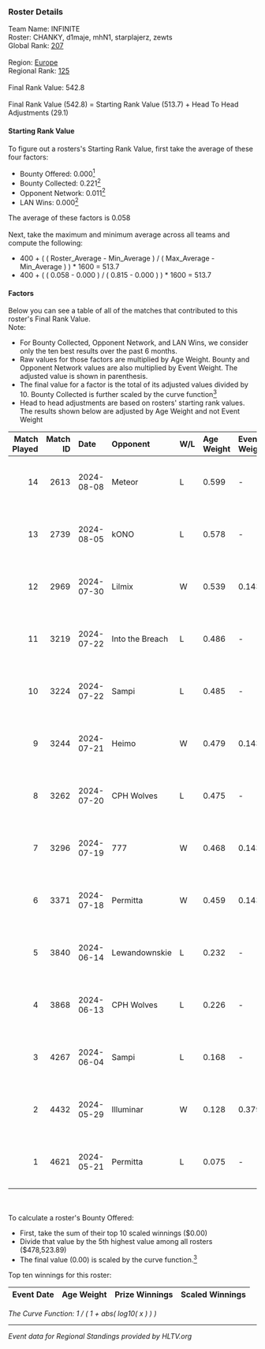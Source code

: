### Roster Details<br />
Team Name: INFINITE<br />
Roster: CHANKY, d1maje, mhN1, starplajerz, zewts<br />
Global Rank: [207](../../standings_global_2024_11_06.md)<br />
<br />
Region: [Europe]( ../../standings_europe_2024_11_06.md)<br />
Regional Rank: [125]( ../../standings_europe_2024_11_06.md)<br />
<br />
Final Rank Value:  542.8<br />
<br />
Final Rank Value (542.8) = Starting Rank Value (513.7) + Head To Head Adjustments (29.1)<br />

#### Starting Rank Value<br />
To figure out a rosters's Starting Rank Value, first take the average of these four factors:<br />
- Bounty Offered: 0.000[<sup>1</sup>](#table2)
- Bounty Collected: 0.221[<sup>2</sup>](#table1)
- Opponent Network: 0.011[<sup>2</sup>](#table1)
- LAN Wins: 0.000[<sup>2</sup>](#table1)

The average of these factors is 0.058<br />
<br />
Next, take the maximum and minimum average across all teams and compute the following:<br />
- 400 + ( ( Roster_Average - Min_Average ) / ( Max_Average - Min_Average ) ) * 1600 = 513.7
- 400 + ( ( 0.058 - 0.000 ) / ( 0.815 - 0.000 ) ) * 1600 = 513.7


#### Factors<br />
Below you can see a table of all of the matches that contributed to this roster's Final Rank Value.<br />
Note:<br />

- For Bounty Collected, Opponent Network, and LAN Wins, we consider only the ten best results over the past 6 months.
- Raw values for those factors are multiplied by Age Weight. Bounty and Opponent Network values are also multiplied by Event Weight. The adjusted value is shown in parenthesis.
- The final value for a factor is the total of its adjusted values divided by 10. Bounty Collected is further scaled by the curve function[<sup>3</sup>](#curveFunction)
- Head to head adjustments are based on rosters' starting rank values. The results shown below are adjusted by Age Weight and not Event Weight
<span id="table1"></span><br />


| Match Played | Match ID | Date       | Opponent        | W/L | Age Weight | Event Weight | Bounty Collected | Opponent Network | LAN Wins  | H2H Adj. | Roster                                   |
| -: | -: | :- | :- | :- | :- | :- | :- | :- | :- | -: | :- |
|           14 |     2613 | 2024-08-08 | Meteor          | L   | 0.599      | -            | -                | -                | -         |    -6.01 | CHANKY, d1maje, mhN1, starplajerz, zewts |
|           13 |     2739 | 2024-08-05 | kONO            | L   | 0.578      | -            | -                | -                | -         |    -3.24 | CHANKY, d1maje, mhN1, starplajerz, zewts |
|           12 |     2969 | 2024-07-30 | Lilmix          | W   | 0.539      | 0.143        | 0.004 (0.000)    | 0.026 (0.002)    | 0 (0.000) |    11.47 | CHANKY, d1maje, mhN1, starplajerz, zewts |
|           11 |     3219 | 2024-07-22 | Into the Breach | L   | 0.486      | -            | -                | -                | -         |    -1.61 | CHANKY, d1maje, mhN1, starplajerz, zewts |
|           10 |     3224 | 2024-07-22 | Sampi           | L   | 0.485      | -            | -                | -                | -         |    -1.41 | CHANKY, d1maje, mhN1, starplajerz, zewts |
|            9 |     3244 | 2024-07-21 | Heimo           | W   | 0.479      | 0.143        | 0.001 (0.000)    | 0.163 (0.011)    | 0 (0.000) |     9.64 | CHANKY, d1maje, mhN1, starplajerz, zewts |
|            8 |     3262 | 2024-07-20 | CPH Wolves      | L   | 0.475      | -            | -                | -                | -         |    -2.84 | CHANKY, d1maje, mhN1, starplajerz, zewts |
|            7 |     3296 | 2024-07-19 | 777             | W   | 0.468      | 0.143        | 0.001 (0.000)    | 0.024 (0.002)    | 0 (0.000) |     8.89 | CHANKY, d1maje, mhN1, starplajerz, zewts |
|            6 |     3371 | 2024-07-18 | Permitta        | W   | 0.459      | 0.143        | 0.029 (0.002)    | 1.000 (0.066)    | 0 (0.000) |    13.85 | CHANKY, d1maje, mhN1, starplajerz, zewts |
|            5 |     3840 | 2024-06-14 | Lewandownskie   | L   | 0.232      | -            | -                | -                | -         |    -1.65 | CHANKY, d1maje, mhN1, starplajerz, zewts |
|            4 |     3868 | 2024-06-13 | CPH Wolves      | L   | 0.226      | -            | -                | -                | -         |    -1.37 | CHANKY, d1maje, mhN1, starplajerz, zewts |
|            3 |     4267 | 2024-06-04 | Sampi           | L   | 0.168      | -            | -                | -                | -         |    -0.37 | d1maje, mhN1, starplajerz, waZz, zewts   |
|            2 |     4432 | 2024-05-29 | Illuminar       | W   | 0.128      | 0.379        | 0.013 (0.001)    | 0.591 (0.029)    | 0 (0.000) |     3.83 | d1maje, mhN1, starplajerz, waZz, zewts   |
|            1 |     4621 | 2024-05-21 | Permitta        | L   | 0.075      | -            | -                | -                | -         |    -0.08 | d1maje, mhN1, starplajerz, waZz, zewts   |

<br />
<span id="table2"></span><br />
To calculate a roster's Bounty Offered:<br />

- First, take the sum of their top 10 scaled winnings ($0.00)
- Divide that value by the 5th highest value among all rosters ($478,523.89)
- The final value (0.00) is scaled by the curve function.[<sup>3</sup>](#curveFunction)

Top ten winnings for this roster:<br />

| Event Date | Age Weight | Prize Winnings | Scaled Winnings |
| :- | -: | :- | :- |


<span id="curveFunction"></span>_The Curve Function: 1 / ( 1 + abs( log10( x ) ) )_<br />

---
_Event data for Regional Standings provided by HLTV.org_<br />
